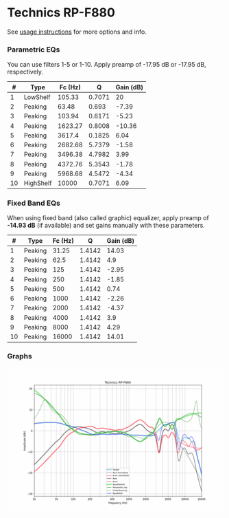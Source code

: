 # Technics RP-F880
See [usage instructions](https://github.com/jaakkopasanen/AutoEq#usage) for more options and info.

### Parametric EQs
You can use filters 1-5 or 1-10. Apply preamp of -17.95 dB or -17.95 dB, respectively.

|   # | Type      |   Fc (Hz) |      Q |   Gain (dB) |
|-----|-----------|-----------|--------|-------------|
|   1 | LowShelf  |    105.33 | 0.7071 |       20    |
|   2 | Peaking   |     63.48 | 0.693  |       -7.39 |
|   3 | Peaking   |    103.94 | 0.6171 |       -5.23 |
|   4 | Peaking   |   1623.27 | 0.8008 |      -10.36 |
|   5 | Peaking   |   3617.4  | 0.1825 |        6.04 |
|   6 | Peaking   |   2682.68 | 5.7379 |       -1.58 |
|   7 | Peaking   |   3496.38 | 4.7982 |        3.99 |
|   8 | Peaking   |   4372.76 | 5.3543 |       -1.78 |
|   9 | Peaking   |   5968.68 | 4.5472 |       -4.34 |
|  10 | HighShelf |  10000    | 0.7071 |        6.09 |

### Fixed Band EQs
When using fixed band (also called graphic) equalizer, apply preamp of **-14.93 dB** (if available) and set gains manually with these parameters.

|   # | Type    |   Fc (Hz) |      Q |   Gain (dB) |
|-----|---------|-----------|--------|-------------|
|   1 | Peaking |     31.25 | 1.4142 |       14.03 |
|   2 | Peaking |     62.5  | 1.4142 |        4.9  |
|   3 | Peaking |    125    | 1.4142 |       -2.95 |
|   4 | Peaking |    250    | 1.4142 |       -1.85 |
|   5 | Peaking |    500    | 1.4142 |        0.74 |
|   6 | Peaking |   1000    | 1.4142 |       -2.26 |
|   7 | Peaking |   2000    | 1.4142 |       -4.37 |
|   8 | Peaking |   4000    | 1.4142 |        3.9  |
|   9 | Peaking |   8000    | 1.4142 |        4.29 |
|  10 | Peaking |  16000    | 1.4142 |       14.01 |

### Graphs
![](./Technics%20RP-F880.png)
